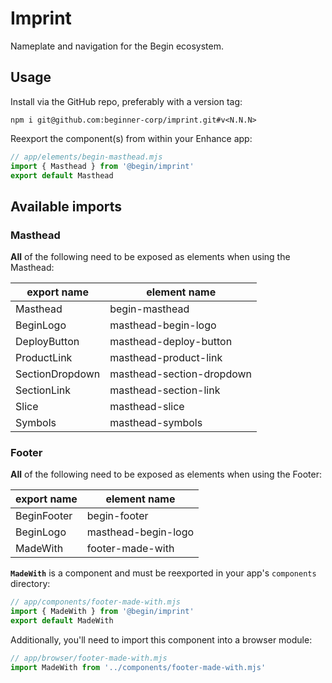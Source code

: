 # Imprint

Nameplate and navigation for the Begin ecosystem.

## Usage

Install via the GitHub repo, preferably with a version tag:

```shell
npm i git@github.com:beginner-corp/imprint.git#v<N.N.N>
```

Reexport the component(s) from within your Enhance app:

```js
// app/elements/begin-masthead.mjs
import { Masthead } from '@begin/imprint'
export default Masthead
```

## Available imports

### Masthead

**All** of the following need to be exposed as elements when using the Masthead:

| export name | element name |
|-|-|
| Masthead | begin-masthead |
| BeginLogo | masthead-begin-logo |
| DeployButton | masthead-deploy-button |
| ProductLink | masthead-product-link |
| SectionDropdown | masthead-section-dropdown |
| SectionLink | masthead-section-link |
| Slice | masthead-slice |
| Symbols | masthead-symbols |

### Footer

**All** of the following need to be exposed as elements when using the Footer:

| export name | element name |
|-|-|
| BeginFooter | begin-footer |
| BeginLogo | masthead-begin-logo |
| MadeWith | footer-made-with |

**`MadeWith`** is a component and must be reexported in your app's `components` directory:

```js
// app/components/footer-made-with.mjs
import { MadeWith } from '@begin/imprint'
export default MadeWith
```

Additionally, you'll need to import this component into a browser module:

```js
// app/browser/footer-made-with.mjs
import MadeWith from '../components/footer-made-with.mjs'
```
